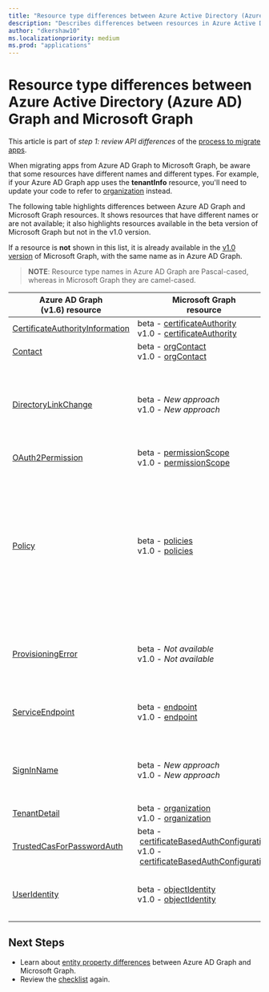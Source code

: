 ```yaml
---
title: "Resource type differences between Azure Active Directory (Azure AD) Graph and Microsoft Graph"
description: "Describes differences between resources in Azure Active Directory (Azure AD) Graph and resources in Microsoft Graph in order to help migrate apps."
author: "dkershaw10"
ms.localizationpriority: medium
ms.prod: "applications"
---
```


# Resource type differences between Azure Active Directory (Azure AD) Graph and Microsoft Graph

This article is part of *step 1: review API differences* of the [process to migrate apps](migrate-azure-ad-graph-planning-checklist.md).

When migrating apps from Azure AD Graph to Microsoft Graph, be aware that some resources have different names and different types.  For example, if your Azure AD Graph app uses the **tenantInfo** resource, you'll need to update your code to refer to [organization](/graph/api/resources/organization) instead.

The following table highlights differences between Azure AD Graph and Microsoft Graph resources.  It shows resources that have different names or are not available; it also highlights resources available in the beta version of Microsoft Graph but not in the v1.0 version.

If a resource is **not** shown in this list, it is already available in the [v1.0 version](/graph/api/overview) of Microsoft Graph, with the same name as in Azure AD Graph.

> **NOTE**: Resource type names in Azure AD Graph are Pascal-cased, whereas in Microsoft Graph they are camel-cased.

|Azure AD Graph <br>(v1.6) resource |Microsoft Graph<br>resource|Comments|
|---|---|---|
| [CertificateAuthorityInformation](/previous-versions/azure/ad/graph/api/entity-and-complex-type-reference) | beta&nbsp;-&nbsp;[certificateAuthority](/graph/api/resources/certificateauthority?view=graph-rest-beta&preserve-view=true)<br>v1.0&nbsp;-&nbsp;[certificateAuthority](/graph/api/resources/certificateauthority) | |
| [Contact](/previous-versions/azure/ad/graph/api/entity-and-complex-type-reference) | beta&nbsp;-&nbsp;[orgContact](/graph/api/resources/orgContact?view=graph-rest-beta&preserve-view=true)<br>v1.0&nbsp;-&nbsp;[orgContact](/graph/api/resources/orgContact) | |
| [DirectoryLinkChange](/previous-versions/azure/ad/graph/api/entity-and-complex-type-reference) | beta&nbsp;-&nbsp;_New&nbsp;approach_ <br>v1.0&nbsp;-&nbsp;_New&nbsp;approach_ | Delta query supports relationship change detection with a mechanism that doesn't require this resource. Please see [Feature differences between Azure AD Graph and Microsoft Graph](migrate-azure-ad-graph-feature-differences.md). |
| [OAuth2Permission](/previous-versions/azure/ad/graph/api/entity-and-complex-type-reference) | beta&nbsp;-&nbsp;[permissionScope](/graph/api/resources/permissionScope?view=graph-rest-beta&preserve-view=true) <br> v1.0&nbsp;-&nbsp;[permissionScope](/graph/api/resources/permissionScope) ||
 [Policy](/previous-versions/azure/ad/graph/api/entity-and-complex-type-reference) | beta&nbsp;-&nbsp;[policies](/graph/api/resources/policy-overview?view=graph-rest-beta&preserve-view=true) <br> v1.0&nbsp;-&nbsp;[policies](/graph/api/resources/policy-overview)| Each type of policy has a unique type name and structure, under the **policies** URL path segment, in Microsoft Graph. In Azure AD Graph this was a single policy type. For example, for Azure AD Graph you would work with the **Policy** resource, and set the **type** property to `TokenIssuancePolicy`, while in Microsoft Graph this would be the **tokenIssuancePolicy** resource. |
| [ProvisioningError](/previous-versions/azure/ad/graph/api/entity-and-complex-type-reference) | beta&nbsp;-&nbsp;_Not available_ <br> v1.0&nbsp;-&nbsp;_Not available_ | This resource is deprecated.  However, a new resource describing any AD Connect related provisioning errors can be found in [onPremisesProvisioningError](/graph/api/resources/onPremisesProvisioningError). |
| [ServiceEndpoint](/previous-versions/azure/ad/graph/api/entity-and-complex-type-reference) | beta&nbsp;-&nbsp;[endpoint](/graph/api/resources/endpoint?view=graph-rest-beta&preserve-view=true) <br> v1.0&nbsp;-&nbsp;[endpoint](/graph/api/resources/endpoint) | **endpoints** are only available as part of the [group](/graph/api/resources/group?view=graph-rest-beta&preserve-view=true) resource in beta, and the [servicePrincipal](/graph/api/resources/serviceprincipal) resource in both beta and v1.0.|
| [SignInName](/previous-versions/azure/ad/graph/api/entity-and-complex-type-reference) | beta&nbsp;-&nbsp;_New approach_ <br> v1.0&nbsp;-&nbsp;_New approach_ | New modeling for the identifiers used to sign into a user account. See [objectIdentity](/graph/api/resources/objectIdentity) resource type for more details. Supports Azure AD B2C scenarios. |
| [TenantDetail](/previous-versions/azure/ad/graph/api/entity-and-complex-type-reference) | beta&nbsp;-&nbsp;[organization](/graph/api/resources/organization?view=graph-rest-beta&preserve-view=true) <br> v1.0&nbsp;-&nbsp;[organization](/graph/api/resources/organization) | |
| [TrustedCasForPasswordAuth](/previous-versions/azure/ad/graph/api/entity-and-complex-type-reference) | beta&nbsp;-&nbsp;[certificateBasedAuthConfiguration](/graph/api/resources/certificatebasedcuthconfiguration?view=graph-rest-beta&preserve-view=true) <br> v1.0&nbsp;-&nbsp;[certificateBasedAuthConfiguration](/graph/api/resources/certificatebasedcuthconfiguration) | |
| [UserIdentity](/previous-versions/azure/ad/graph/api/entity-and-complex-type-reference) | beta&nbsp;-&nbsp;[objectIdentity](/graph/api/resources/objectidentity?view=graph-rest-beta&preserve-view=true) <br> v1.0&nbsp;-&nbsp;[objectIdentity](/graph/api/resources/objectidentity) |  New modeling for the identifiers used to sign into a user account, called **objectIdentity**. Supports Azure AD B2C scenarios. |

## Next Steps

- Learn about [entity property differences](migrate-azure-ad-graph-property-differences.md) between Azure AD Graph and Microsoft Graph.
- Review the [checklist](migrate-azure-ad-graph-planning-checklist.md) again.